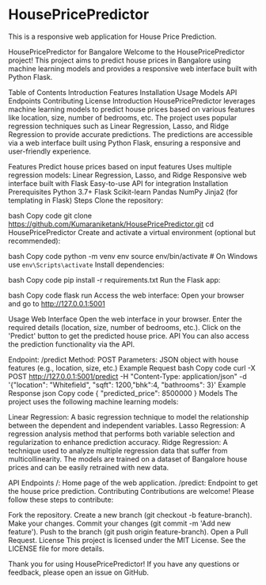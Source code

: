 # HousePricePredictor
This is a responsive web application for House Price Prediction.

HousePricePredictor for Bangalore
Welcome to the HousePricePredictor project! This project aims to predict house prices in Bangalore using machine learning models and provides a responsive web interface built with Python Flask.

Table of Contents
Introduction
Features
Installation
Usage
Models
API Endpoints
Contributing
License
Introduction
HousePricePredictor leverages machine learning models to predict house prices based on various features like location, size, number of bedrooms, etc. The project uses popular regression techniques such as Linear Regression, Lasso, and Ridge Regression to provide accurate predictions. The predictions are accessible via a web interface built using Python Flask, ensuring a responsive and user-friendly experience.

Features
Predict house prices based on input features
Uses multiple regression models: Linear Regression, Lasso, and Ridge
Responsive web interface built with Flask
Easy-to-use API for integration
Installation
Prerequisites
Python 3.7+
Flask
Scikit-learn
Pandas
NumPy
Jinja2 (for templating in Flask)
Steps
Clone the repository:

bash
Copy code
git clone https://github.com/Kumaraniketank/HousePricePredictor.git
cd HousePricePredictor
Create and activate a virtual environment (optional but recommended):

bash
Copy code
python -m venv env
source env/bin/activate  # On Windows use `env\Scripts\activate`
Install dependencies:

bash
Copy code
pip install -r requirements.txt
Run the Flask app:

bash
Copy code
flask run
Access the web interface:
Open your browser and go to http://127.0.0.1:5001

Usage
Web Interface
Open the web interface in your browser.
Enter the required details (location, size, number of bedrooms, etc.).
Click on the 'Predict' button to get the predicted house price.
API
You can also access the prediction functionality via the API.

Endpoint: /predict
Method: POST
Parameters: JSON object with house features (e.g., location, size, etc.)
Example Request
bash
Copy code
curl -X POST http://127.0.0.1:5001/predict -H "Content-Type: application/json" -d '{"location": "Whitefield", "sqft": 1200,"bhk":4, "bathrooms": 3}'
Example Response
json
Copy code
{
  "predicted_price": 8500000
}
Models
The project uses the following machine learning models:

Linear Regression: A basic regression technique to model the relationship between the dependent and independent variables.
Lasso Regression: A regression analysis method that performs both variable selection and regularization to enhance prediction accuracy.
Ridge Regression: A technique used to analyze multiple regression data that suffer from multicollinearity.
The models are trained on a dataset of Bangalore house prices and can be easily retrained with new data.

API Endpoints
/: Home page of the web application.
/predict: Endpoint to get the house price prediction.
Contributing
Contributions are welcome! Please follow these steps to contribute:

Fork the repository.
Create a new branch (git checkout -b feature-branch).
Make your changes.
Commit your changes (git commit -m 'Add new feature').
Push to the branch (git push origin feature-branch).
Open a Pull Request.
License
This project is licensed under the MIT License. See the LICENSE file for more details.

Thank you for using HousePricePredictor! If you have any questions or feedback, please open an issue on GitHub.
